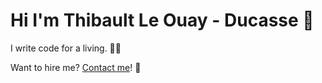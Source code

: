 # Hi I'm Thibault Le Ouay - Ducasse 👋


I write code for a living. 🧑‍💻

Want to hire me? [Contact me](mailto:thibaultleouay@gmail.com)!  📧 




